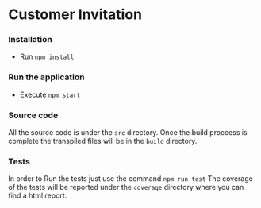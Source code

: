 # Customer Invitation

### Installation

  - Run `npm install`

### Run the application

* Execute `npm start`

### Source code

All the source code is under the `src` directory.
Once the build proccess is complete the transpiled files will be in the `build` directory.

### Tests

In order to Run the tests just use the command `npm run test`
The coverage of the tests will be reported under the `coverage` directory where you can find a html report.